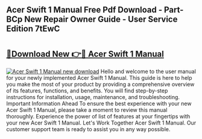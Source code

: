## Acer Swift 1 Manual Free Pdf Download - Part-BCp New Repair Owner Guide - User Service Edition 7tEwC

# <h2><a href="http://cf17315.oget.top/?id=Acer+Swift+1+Manual">🔗Download New 👉🔴 Acer Swift 1 Manual</a></h2>

[![Acer Swift 1 Manual new download](https://i.imgur.com/5g1atiW.png)](http://cf17315.oget.top/?id=Acer+Swift+1+Manual)
Hello and welcome to the user manual for your newly implemented Acer Swift 1 Manual. This guide is here to help you make the most of your product by providing a comprehensive overview of its features, functions, and benefits. You will find step-by-step instructions for installation, usage, maintenance, and troubleshooting. Important Information Ahead To ensure the best experience with your new Acer Swift 1 Manual, please take a moment to review this manual thoroughly. Experience the power of list of features at your fingertips with your new Acer Swift 1 Manual. Let's Work Together Acer Swift 1 Manual. Our customer support team is ready to assist you in any way possible.
